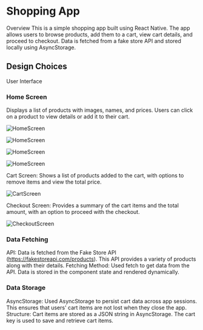 # Shopping App
Overview
This is a simple shopping app built using React Native. The app allows users to browse products, add them to a cart, view cart details, and proceed to checkout. Data is fetched from a fake store API and stored locally using AsyncStorage.

## Design Choices
User Interface

### Home Screen
Displays a list of products with images, names, and prices. Users can click on a product to view details or add it to their cart.


![HomeScreen](./assets/Dcit202%20screenshot40.png)


![HomeScreen](./assets/Dcit202%20screenshot41.png)


![HomeScreen](./assets/Dcit202%20screenshot42.png)


![HomeScreen](./assets/Dcit202%20screenshot43.png)

Cart Screen: Shows a list of products added to the cart, with options to remove items and view the total price.

![CartScreen](./assets/Dcit202%20screenshot44.png)


Checkout Screen: Provides a summary of the cart items and the total amount, with an option to proceed with the checkout.



![CheckoutScreen](./assets/Dcit202%20screenshot45.png)




### Data Fetching
API: Data is fetched from the Fake Store API (https://fakestoreapi.com/products). This API provides a variety of products along with their details.
Fetching Method: Used fetch to get data from the API. Data is stored in the component state and rendered dynamically.

### Data Storage
AsyncStorage: Used AsyncStorage to persist cart data across app sessions. This ensures that users' cart items are not lost when they close the app.
Structure: Cart items are stored as a JSON string in AsyncStorage. The cart key is used to save and retrieve cart items.

